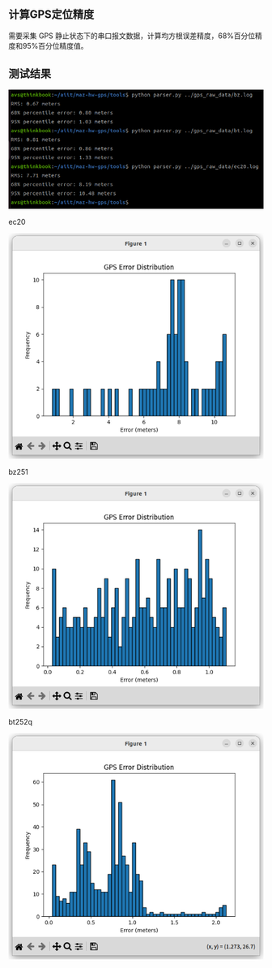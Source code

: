 ## 计算GPS定位精度

需要采集 GPS 静止状态下的串口报文数据，计算均方根误差精度，68%百分位精度和95%百分位精度值。

## 测试结果

![result](./image/result.png)

ec20

![ec20](./image/ec20.png)

bz251

![bz251](./image/bz251.png)

bt252q

![bt252q](./image/bt252q.png)